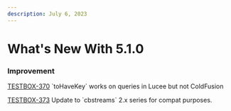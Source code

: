 ```yaml
---
description: July 6, 2023
---
```


# What's New With 5.1.0

### Improvement

[TESTBOX-370](https://ortussolutions.atlassian.net/browse/TESTBOX-370) \`toHaveKey\` works on queries in Lucee but not ColdFusion

[TESTBOX-373](https://ortussolutions.atlassian.net/browse/TESTBOX-373) Update to \`cbstreams\` 2.x series for compat purposes.
